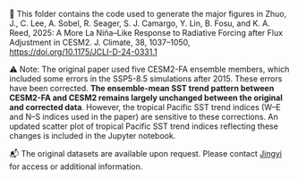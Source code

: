 🦖 This folder contains the code used to generate the major figures in Zhuo, J., C. Lee, A. Sobel, R. Seager, S. J. Camargo, Y. Lin, B. Fosu, and K. A. Reed, 2025: A More La Niña–Like Response to Radiative Forcing after Flux Adjustment in CESM2. J. Climate, 38, 1037–1050, https://doi.org/10.1175/JCLI-D-24-0331.1


⚠️ Note: The original paper used five CESM2-FA ensemble members, which included some errors in the SSP5-8.5 simulations after 2015. These errors have been corrected. **The ensemble-mean SST trend pattern between CESM2-FA and CESM2 remains largely unchanged between the original and corrected data**. However, the tropical Pacific SST trend indices (W–E and N–S indices used in the paper) are sensitive to these corrections. An updated scatter plot of tropical Pacific SST trend indices reflecting these changes is included in the Jupyter notebook.

📬 The original datasets are available upon request. Please contact [Jingyi](mailto:jz4351@princeton.edu) for access or additional information.


